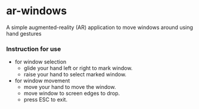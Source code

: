 # ar-windows
A simple augmented-reality (AR) application to move windows around using hand gestures

### Instruction for use
   - for window selection
        - glide your hand left or right to mark window.
        - raise your hand to select marked window.
   - for window movement
        - move your hand to move the window.
        - move window to screen edges to drop.
        - press ESC to exit.

